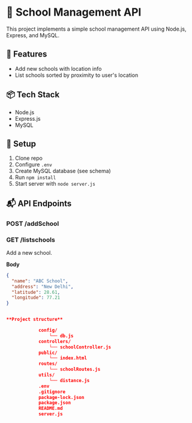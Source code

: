 # 📘 School Management API

This project implements a simple school management API using Node.js, Express, and MySQL.

## 🔧 Features

- Add new schools with location info
- List schools sorted by proximity to user's location

## 📦 Tech Stack

- Node.js
- Express.js
- MySQL

## 🚀 Setup

1. Clone repo
2. Configure `.env`
3. Create MySQL database (see schema)
4. Run `npm install`
5. Start server with `node server.js`

## 📬 API Endpoints

### POST /addSchool
### GET /listschools

Add a new school.

**Body**
```json
{
  "name": "ABC School",
  "address": "New Delhi",
  "latitude": 28.61,
  "longitude": 77.21
}


**Project structure**

            config/
                └── db.js
            controllers/
                └── schoolController.js
            public/
                └── index.html
            routes/
                └── schoolRoutes.js
            utils/
                └── distance.js
            .env
            .gitignore
            package-lock.json
            package.json
            README.md
            server.js
